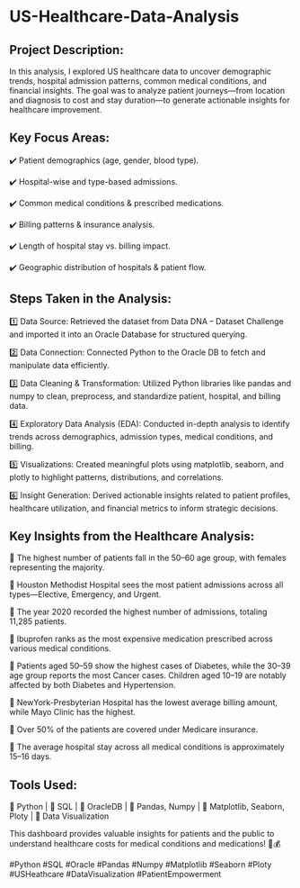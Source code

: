 # US-Healthcare-Data-Analysis

## Project Description:

In this analysis, I explored US healthcare data to uncover demographic trends, hospital admission patterns, common medical conditions, and financial insights. The goal was to analyze patient journeys—from location and diagnosis to cost and stay duration—to generate actionable insights for healthcare improvement.

## Key Focus Areas:

✔️ Patient demographics (age, gender, blood type).

✔️ Hospital-wise and type-based admissions.

✔️ Common medical conditions & prescribed medications.

✔️ Billing patterns & insurance analysis.

✔️ Length of hospital stay vs. billing impact.

✔️ Geographic distribution of hospitals & patient flow.

## Steps Taken in the Analysis:

1️⃣ Data Source: Retrieved the dataset from Data DNA – Dataset Challenge and imported it into an Oracle Database for structured querying.

2️⃣ Data Connection: Connected Python to the Oracle DB to fetch and manipulate data efficiently. 

3️⃣ Data Cleaning & Transformation: Utilized Python libraries like pandas and numpy to clean, preprocess, and standardize patient, hospital, and billing data.

4️⃣ Exploratory Data Analysis (EDA): Conducted in-depth analysis to identify trends across demographics, admission types, medical conditions, and billing.

5️⃣ Visualizations: Created meaningful plots using matplotlib, seaborn, and plotly to highlight patterns, distributions, and correlations.

6️⃣ Insight Generation: Derived actionable insights related to patient profiles, healthcare utilization, and financial metrics to inform strategic decisions.

## Key Insights from the Healthcare Analysis:

📌 The highest number of patients fall in the 50–60 age group, with females representing the majority. 

📌 Houston Methodist Hospital sees the most patient admissions across all types—Elective, Emergency, and Urgent. 

📌 The year 2020 recorded the highest number of admissions, totaling 11,285 patients. 

📌 Ibuprofen ranks as the most expensive medication prescribed across various medical conditions. 

📌 Patients aged 50–59 show the highest cases of Diabetes, while the 30–39 age group reports the most Cancer cases. Children aged 10–19 are notably affected by both Diabetes and Hypertension. 

📌 NewYork-Presbyterian Hospital has the lowest average billing amount, while Mayo Clinic has the highest. 

📌 Over 50% of the patients are covered under Medicare insurance. 

📌 The average hospital stay across all medical conditions is approximately 15–16 days. 

## Tools Used:

🔹 Python | 🔹 SQL | 🔹 OracleDB | 🔹 Pandas, Numpy | 🔹 Matplotlib, Seaborn, Ploty | 🔹 Data Visualization

This dashboard provides valuable insights for patients and the public to understand healthcare costs for medical conditions and medications! 💉💰


#Python #SQL #Oracle #Pandas #Numpy #Matplotlib #Seaborn #Ploty #USHeathcare #DataVisualization #PatientEmpowerment
